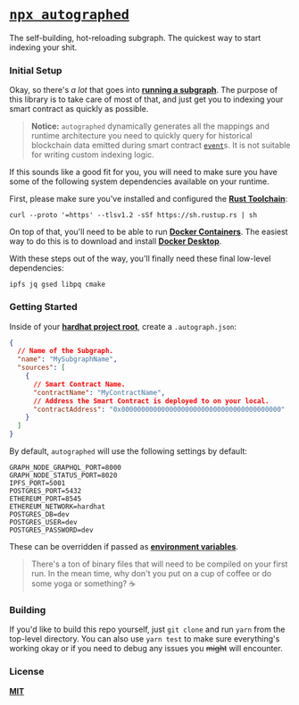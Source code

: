 # [`npx autographed`](https://github.com/cawfree/autographed)
The self-building, hot-reloading subgraph. The quickest way to start indexing your shit.

### Initial Setup

Okay, so there's _a lot_ that goes into [__running a subgraph__](https://thegraph.com/docs/en/deploying/deploying-a-subgraph-to-hosted/). The purpose of this library is to take care of most of that, and just get you to indexing your smart contract as quickly as possible.

> __Notice:__ `autographed` dynamically generates all the mappings and runtime architecture you need to quickly query for historical blockchain data emitted during smart contract [`event`](https://solidity-by-example.org/events/)s. It is not suitable for writing custom indexing logic.

If this sounds like  a good fit for you, you will need to make sure you have some of the following system dependencies available on your runtime.

First, please make sure you've installed and configured the [__Rust Toolchain__](https://www.rust-lang.org/):

```shell
curl --proto '=https' --tlsv1.2 -sSf https://sh.rustup.rs | sh
```

On top of that, you'll need to be able to run [__Docker Containers__](https://www.docker.com/). The easiest way to do this is to download and install [__Docker Desktop__](https://www.docker.com/products/docker-desktop/).

With these steps out of the way, you'll finally need these final low-level dependencies:

```shell
ipfs jq gsed libpq cmake
```

### Getting Started

Inside of your [__hardhat project root__](https://hardhat.org/hardhat-runner/docs/getting-started#overview), create a `.autograph.json`:

```json
{
  // Name of the Subgraph.
  "name": "MySubgraphName",
  "sources": [
    {
      // Smart Contract Name.
      "contractName": "MyContractName",
      // Address the Smart Contract is deployed to on your local.
      "contractAddress": "0x0000000000000000000000000000000000000000"
    }
  ]
}
```

By default, `autographed` will use the following settings by default:

```shell
GRAPH_NODE_GRAPHQL_PORT=8000
GRAPH_NODE_STATUS_PORT=8020
IPFS_PORT=5001
POSTGRES_PORT=5432
ETHEREUM_PORT=8545
ETHEREUM_NETWORK=hardhat
POSTGRES_DB=dev
POSTGRES_USER=dev
POSTGRES_PASSWORD=dev
```

These can be overridden if passed as [__environment variables__](https://stackoverflow.com/a/34154491).

> There's a ton of binary files that will need to be compiled on your first run. In the mean time, why don't you put on a cup of coffee or do some yoga or something? ☕️

### Building
If you'd like to build this repo yourself, just `git clone` and run `yarn` from the top-level directory. You can also use `yarn test` to make sure everything's working okay or if you need to debug any issues you ~~might~~ will encounter.

### License
[__MIT__](./LICENSE)

